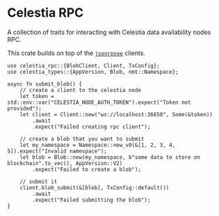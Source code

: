 # Celestia RPC

A collection of traits for interacting with Celestia data availability nodes RPC.

This crate builds on top of the [`jsonrpsee`](https://docs.rs/jsonrpsee) clients.

```rust,no_run,ignore-wasm32
use celestia_rpc::{BlobClient, Client, TxConfig};
use celestia_types::{AppVersion, Blob, nmt::Namespace};

async fn submit_blob() {
    // create a client to the celestia node
    let token = std::env::var("CELESTIA_NODE_AUTH_TOKEN").expect("Token not provided");
    let client = Client::new("ws://localhost:36658", Some(&token))
        .await
        .expect("Failed creating rpc client");

    // create a blob that you want to submit
    let my_namespace = Namespace::new_v0(&[1, 2, 3, 4, 5]).expect("Invalid namespace");
    let blob = Blob::new(my_namespace, b"some data to store on blockchain".to_vec(), AppVersion::V2)
        .expect("Failed to create a blob");

    // submit it
    client.blob_submit(&[blob], TxConfig::default())
        .await
        .expect("Failed submitting the blob");
}
```
